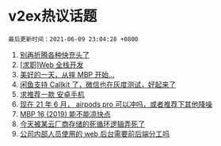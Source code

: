 # v2ex热议话题

`最后更新时间：2021-06-09 23:04:28 +0800`

1. [别再折腾各种快充头了](https://www.v2ex.com/t/782291)
1. [[求职]Web 全栈开发](https://www.v2ex.com/t/782290)
1. [美好的一天，从摔 MBP 开始...](https://www.v2ex.com/t/782320)
1. [闲鱼支持 Callkit 了，微信也在灰度测试，好起来了](https://www.v2ex.com/t/782382)
1. [求推荐一款 安卓手机](https://www.v2ex.com/t/782286)
1. [现在 21 年 6 月， airpods pro 可以冲吗，或者推荐下其他降噪](https://www.v2ex.com/t/782310)
1. [MBP 16 (2019) 能不能凉快点](https://www.v2ex.com/t/782299)
1. [今天被某云厂商存储的死循环逻辑弄死了](https://www.v2ex.com/t/782414)
1. [公司内部人员使用的 web 后台需要前后端分工吗](https://www.v2ex.com/t/782274)

